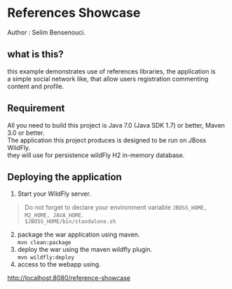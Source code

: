References Showcase
====================
Author : Selim Bensenouci.

what is this?
------------
  
this example demonstrates use of references libraries, the application is  
a simple social network like, that allow users registration commenting content and profile.  

Requirement
-----------

All you need to build this project is Java 7.0 (Java SDK 1.7) or better, Maven 3.0 or better.  
The application this project produces is designed to be run on JBoss WildFly.  
they will use for persistence wildFly H2 in-memory database.  

Deploying the application
--------------------------

1. Start your WildFly server.  
> Do not forget to declare your environment variable `JBOSS_HOME, M2_HOME, JAVA_HOME`.  
`$JBOSS_HOME/bin/standalone.sh`  
2. package the war application using maven.  
`mvn clean:package`  
3. deploy the war using the maven wildfly plugin.  
`mvn wildfly:deploy`  
4. access to the webapp using.   

[http://localhost:8080/reference-showcase](http://localhost:8080/reference-showcase)






